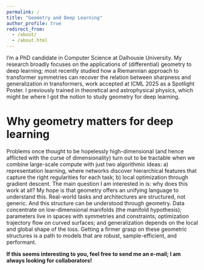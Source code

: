 ```yaml
---
permalink: /
title: "Geometry and Deep Learning"
author_profile: true
redirect_from: 
  - /about/
  - /about.html
---
```


I’m a PhD candidate in Computer Science at Dalhousie University. My research broadly focuses on the applications of (differential) geometry to deep learning; most recently studied how a Riemannian approach to transformer symmetries can recover the relation between sharpness and generalization in transformers, work accepted at ICML 2025  as a Spotlight Poster. I previously trained in theoretical and astrophysical physics, which might be where I got the notion to study geometry for deep learning.


Why geometry matters for deep learning
======

Problems once thought to be hopelessly high-dimensional (and hence afflicted with the curse of dimensionality) turn out to be tractable when we combine large-scale compute with just two algorithmic ideas: a) representation learning, where networks discover hierarchical features that capture the right regularities for each task; b) local optimization through gradient descent. The main question I am interested in is: why does this work at all?
My hope is that geometry offers an unifying language to understand this. Real-world tasks and architectures are structured, not generic. And this structure can be understood through geometry. Data concentrate on low-dimensional manifolds (the manifold hypothesis); parameters live in spaces with symmetries and constraints; optimization trajectory flow on curved surfaces; and generalization depends on the local and global shape of the loss. Getting a firmer grasp on these geometric structures is a path to models that are robust, sample-efficient, and performant.

**If this seems interesting to you, feel free to send me an e-mail; I am always looking for collaborators!**
